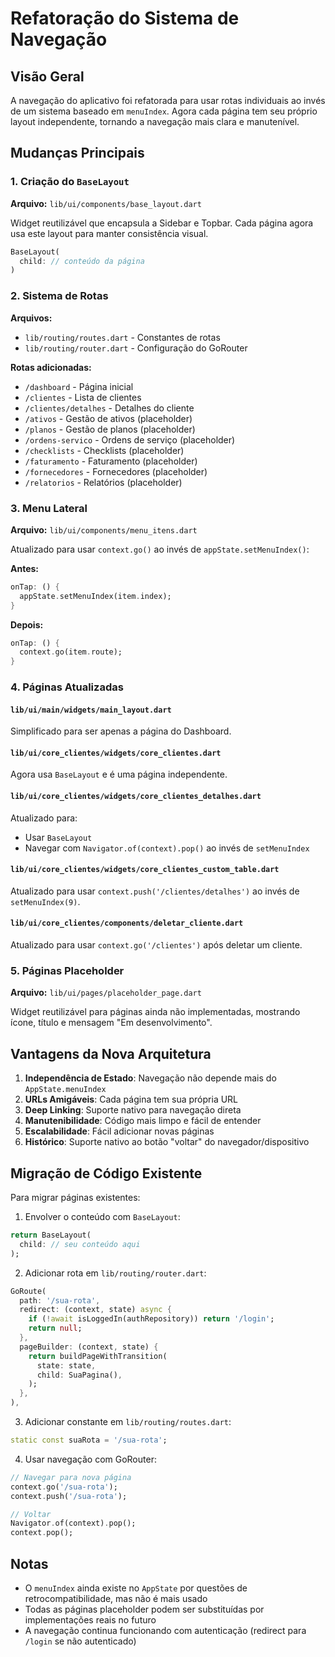 # Refatoração do Sistema de Navegação

## Visão Geral
A navegação do aplicativo foi refatorada para usar rotas individuais ao invés de um sistema baseado em `menuIndex`. Agora cada página tem seu próprio layout independente, tornando a navegação mais clara e manutenível.

## Mudanças Principais

### 1. Criação do `BaseLayout`
**Arquivo:** `lib/ui/components/base_layout.dart`

Widget reutilizável que encapsula a Sidebar e Topbar. Cada página agora usa este layout para manter consistência visual.

```dart
BaseLayout(
  child: // conteúdo da página
)
```

### 2. Sistema de Rotas
**Arquivos:** 
- `lib/routing/routes.dart` - Constantes de rotas
- `lib/routing/router.dart` - Configuração do GoRouter

**Rotas adicionadas:**
- `/dashboard` - Página inicial
- `/clientes` - Lista de clientes
- `/clientes/detalhes` - Detalhes do cliente
- `/ativos` - Gestão de ativos (placeholder)
- `/planos` - Gestão de planos (placeholder)
- `/ordens-servico` - Ordens de serviço (placeholder)
- `/checklists` - Checklists (placeholder)
- `/faturamento` - Faturamento (placeholder)
- `/fornecedores` - Fornecedores (placeholder)
- `/relatorios` - Relatórios (placeholder)

### 3. Menu Lateral
**Arquivo:** `lib/ui/components/menu_itens.dart`

Atualizado para usar `context.go()` ao invés de `appState.setMenuIndex()`:

**Antes:**
```dart
onTap: () {
  appState.setMenuIndex(item.index);
}
```

**Depois:**
```dart
onTap: () {
  context.go(item.route);
}
```

### 4. Páginas Atualizadas

#### `lib/ui/main/widgets/main_layout.dart`
Simplificado para ser apenas a página do Dashboard.

#### `lib/ui/core_clientes/widgets/core_clientes.dart`
Agora usa `BaseLayout` e é uma página independente.

#### `lib/ui/core_clientes/widgets/core_clientes_detalhes.dart`
Atualizado para:
- Usar `BaseLayout`
- Navegar com `Navigator.of(context).pop()` ao invés de `setMenuIndex`

#### `lib/ui/core_clientes/widgets/core_clientes_custom_table.dart`
Atualizado para usar `context.push('/clientes/detalhes')` ao invés de `setMenuIndex(9)`.

#### `lib/ui/core_clientes/components/deletar_cliente.dart`
Atualizado para usar `context.go('/clientes')` após deletar um cliente.

### 5. Páginas Placeholder
**Arquivo:** `lib/ui/pages/placeholder_page.dart`

Widget reutilizável para páginas ainda não implementadas, mostrando ícone, título e mensagem "Em desenvolvimento".

## Vantagens da Nova Arquitetura

1. **Independência de Estado**: Navegação não depende mais do `AppState.menuIndex`
2. **URLs Amigáveis**: Cada página tem sua própria URL
3. **Deep Linking**: Suporte nativo para navegação direta
4. **Manutenibilidade**: Código mais limpo e fácil de entender
5. **Escalabilidade**: Fácil adicionar novas páginas
6. **Histórico**: Suporte nativo ao botão "voltar" do navegador/dispositivo

## Migração de Código Existente

Para migrar páginas existentes:

1. Envolver o conteúdo com `BaseLayout`:
```dart
return BaseLayout(
  child: // seu conteúdo aqui
);
```

2. Adicionar rota em `lib/routing/router.dart`:
```dart
GoRoute(
  path: '/sua-rota',
  redirect: (context, state) async {
    if (!await isLoggedIn(authRepository)) return '/login';
    return null;
  },
  pageBuilder: (context, state) {
    return buildPageWithTransition(
      state: state,
      child: SuaPagina(),
    );
  },
),
```

3. Adicionar constante em `lib/routing/routes.dart`:
```dart
static const suaRota = '/sua-rota';
```

4. Usar navegação com GoRouter:
```dart
// Navegar para nova página
context.go('/sua-rota');
context.push('/sua-rota');

// Voltar
Navigator.of(context).pop();
context.pop();
```

## Notas

- O `menuIndex` ainda existe no `AppState` por questões de retrocompatibilidade, mas não é mais usado
- Todas as páginas placeholder podem ser substituídas por implementações reais no futuro
- A navegação continua funcionando com autenticação (redirect para `/login` se não autenticado)

